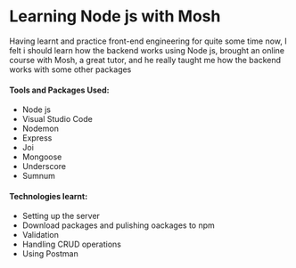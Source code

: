 # Learning Node js with Mosh
Having learnt and practice front-end engineering for quite some time now, I felt i should learn how the backend works using Node js, brought an online course with Mosh, a great tutor, and he really taught me how the backend works with some other packages 

#### Tools and Packages Used:
- Node js
- Visual Studio Code 
- Nodemon
- Express
- Joi
- Mongoose
- Underscore
- Sumnum

#### Technologies learnt:
- Setting up the server
- Download packages and pulishing oackages to npm
- Validation
- Handling CRUD operations
- Using Postman 